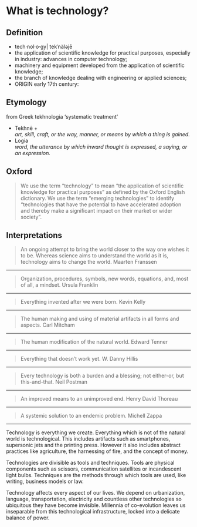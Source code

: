 # What is technology?

## Definition
- tech·nol·o·gy| tekˈnäləjē
- the application of scientific knowledge for practical purposes, especially in industry: advances in computer technology;
- machinery and equipment developed from the application of scientific knowledge;
- the branch of knowledge dealing with engineering or applied sciences;
- ORIGIN early 17th century:



## Etymology
from Greek tekhnologia ‘systematic treatment’

-   Tekhnē +  
    _art, skill, craft, or the way, manner, or means by which a thing is gained._
-   Logia  
    _word, the utterance by which inward thought is expressed, a saying, or an expression._


## Oxford
> We use the term “technology” to mean “the application of scientific knowledge for practical purposes” as defined by the Oxford English dictionary. We use the term “emerging technologies” to identify “technologies that have the potential to have accelerated adoption and thereby make a significant impact on their market or wider society”.


## Interpretations

> An ongoing attempt to bring the world closer to the way one wishes it to be. Whereas science aims to understand the world as it is, technology aims to change the world.
Maarten Franssen


---

> Organization, procedures, symbols, new words, equations, and, most of all, a mindset.
Ursula Franklin

---

> Everything invented after we were born.
Kevin Kelly

---

> The human making and using of material artifacts in all forms and aspects.
Carl Mitcham

---

> The human modification of the natural world.
Edward Tenner

---

> Everything that doesn’t work yet.
W. Danny Hillis

---

> Every technology is both a burden and a blessing; not either-or, but this-and-that.
Neil Postman

---

> An improved means to an unimproved end.
Henry David Thoreau

---

> A systemic solution to an endemic problem.
Michell Zappa

---

Technology is everything we create. Everything which is not of the natural world is technological. This includes artifacts such as smartphones, supersonic jets and the printing press. However it also includes abstract practices like agriculture, the harnessing of fire, and the concept of money.

Technologies are divisible as tools and techniques. Tools are physical components such as scissors, communication satellites or incandescent light bulbs. Techniques are the methods through which tools are used, like writing, business models or law.

Technology affects every aspect of our lives. We depend on urbanization, language, transportation, electricity and countless other technologies so ubiquitous they have become invisible. Millennia of co-evolution leaves us inseparable from this technological infrastructure, locked into a delicate balance of power.
